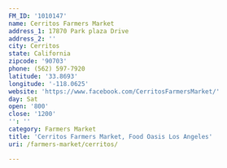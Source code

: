 ```yaml
---
FM_ID: '1010147'
name: Cerritos Farmers Market
address_1: 17870 Park plaza Drive
address_2: ''
city: Cerritos
state: California
zipcode: '90703'
phone: (562) 597-7920
latitude: '33.8693'
longitude: '-118.0625'
website: 'https://www.facebook.com/CerritosFarmersMarket/'
day: Sat
open: '800'
close: '1200'
'': ''
category: Farmers Market
title: 'Cerritos Farmers Market, Food Oasis Los Angeles'
uri: /farmers-market/cerritos/

---
```

